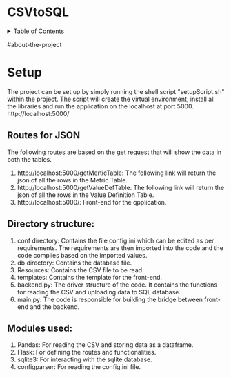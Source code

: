 # CSVtoSQL

<!-- TABLE OF CONTENTS -->
<details>
  <summary>Table of Contents</summary>
  <ol>
    <li>
      <a href="#about-the-project">About The Project</a>
    </li>
    <li><a href="#Setup">Setup</a></li>
    <li><a href="#roadmap">Routes</a></li>
    <li><a href="#contributing">Directory structure</a></li>
    <li><a href="#license">Modules used</a></li>
  </ol>
</details>

#about-the-project

# Setup

The project can be set up by simply running the shell script "setupScript.sh" within the project.
The script will create the virtual environment, install all the libraries and run the application on the localhost at port 5000.
http://localhost:5000/

## Routes for JSON

The following routes are based on the get request that will show the data in both the tables.
1. http://localhost:5000/getMerticTable:  The following link will return the json of all the rows in the Metric Table.
2. http://localhost:5000/getValueDefTable:  The following link will return the json of all the rows in the Value Definition Table.
3. http://localhost:5000/:  Front-end for the qpplication.

## Directory structure:

1. conf directory: Contains the file config.ini which can be edited as per requirements. The requirements are then imported into the code and the code complies based on the imported values.
2. db directory:  Contains the database file. 
3. Resources:  Contains the CSV file to be read.
4. templates:  Contains the template for the front-end.
5. backend.py:  The driver structure of the code. It contains the functions for reading the CSV and uploading data to SQL database.
6. main.py:  The code is responsible for building the bridge between front-end and the backend. 

## Modules used:

1. Pandas:  For reading the CSV and storing data as a dataframe.
2. Flask:  For defining the routes and functionalities.
3. sqlite3:  For interacting with the sqlite database.
4. configparser:  For reading the config.ini file.
